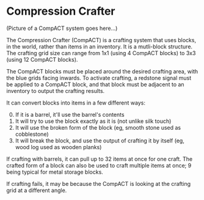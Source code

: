 Compression Crafter
===================
(Picture of a CompACT system goes here...)

The Compression Crafter (CompACT) is a crafting system that uses blocks, in the world, rather than items in an inventory.
It is a mutli-block structure.
The crafting grid size can range from 1x1 (using 4 CompACT blocks) to 3x3 (using 12 CompACT blocks).

The CompACT blocks must be placed around the desired crafting area, with the blue grids facing inwards.
To activate crafting, a redstone signal must be applied to a CompACT block,
and that block must be adjacent to an inventory to output the crafting results.

It can convert blocks into items in a few different ways:

0. If it is a barrel, it'll use the barrel's contents
0. It will try to use the block exactly as it is (not unlike silk touch)
0. It will use the broken form of the block (eg, smooth stone used as cobblestone)
0. It will break the block, and use the output of crafting it by itself (eg, wood log used as wooden planks)

If crafting with barrels, it can pull up to 32 items at once for one craft.
The crafted form of a block can also be used to craft multiple items at once;
9 being typical for metal storage blocks.

If crafting fails, it may be because the CompACT is looking at the crafting grid at a different angle.


